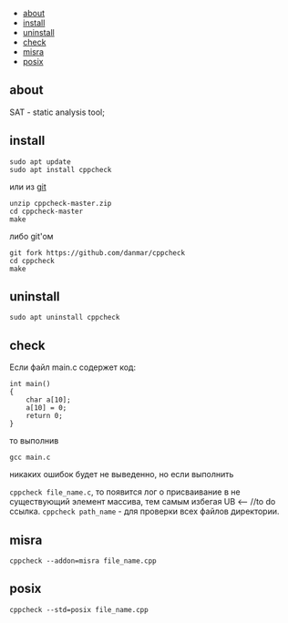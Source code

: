 + [about](#about)
+ [install](#install)
+ [uninstall](#uninstall)
+ [check](#check)
+ [misra](#misra)
+ [posix](#posix)

## about
SAT - static analysis tool;

## install
```
sudo apt update
sudo apt install cppcheck
```
или из [git](https://github.com/danmar/cppcheck)
```
unzip cppcheck-master.zip
cd cppcheck-master
make
```
либо git'ом
```
git fork https://github.com/danmar/cppcheck
cd cppcheck
make
```

## uninstall
`sudo apt uninstall cppcheck`

## check
Если файл main.c содержет код:
```
int main()
{
    char a[10];
    a[10] = 0;
    return 0;
}
```
то выполнив 

`gcc main.c` 

никаких ошибок будет не выведенно, но если выполнить

`cppcheck file_name.c`, то появится лог о присваивание в не существующий элемент массива, тем самым избегая UB <-- //to do ссылка.
`cppcheck path_name` - для проверки всех файлов директории.

## misra
`cppcheck --addon=misra file_name.cpp`

## posix
`cppcheck --std=posix file_name.cpp`
